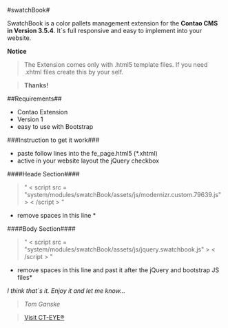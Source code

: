 #swatchBook#

SwatchBook is a color pallets management extension for the **Contao CMS in Version 3.5.4**. It`s full responsive and easy to implement into your website.

**Notice**
> The Extension comes only with .html5 template files. If you need .xhtml files create this by your self.

> **Thanks!**

##Requirements##
* Contao Extension
* Version 1
* easy to use with Bootstrap

###Instruction to get it work###
* paste follow lines into the fe_page.html5 (*.xhtml)
* active in your website layout the jQuery checkbox


####Heade Section####
> " < script src = "system/modules/swatchBook/assets/js/modernizr.custom.79639.js" > < /script > "
* remove spaces in this line *

####Body Section####
> " < script src = "system/modules/swatchBook/assets/js/jquery.swatchbook.js" > < /script > "
* remove spaces in this line and past it after the jQuery and bootstrap JS files*



*I think that`s it. Enjoy it and let me know...*







> *Tom Ganske*

> [Visit CT-EYE®](http://www.ct-eye.com)

